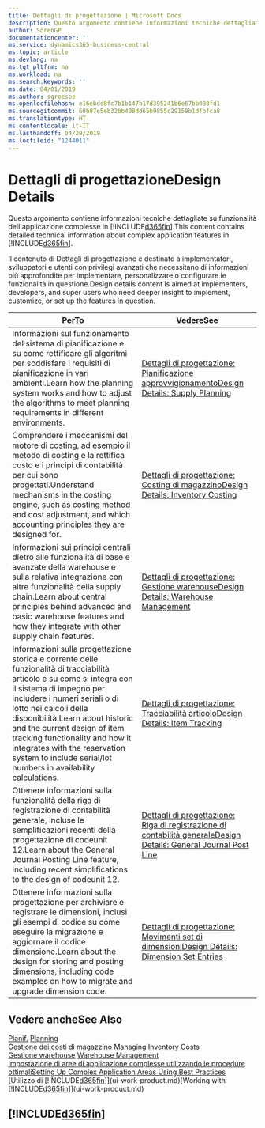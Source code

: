 ```yaml
---
title: Dettagli di progettazione | Microsoft Docs
description: Questo argomento contiene informazioni tecniche dettagliate su funzionalità dell'applicazione complesse in Business Central.
author: SorenGP
documentationcenter: ''
ms.service: dynamics365-business-central
ms.topic: article
ms.devlang: na
ms.tgt_pltfrm: na
ms.workload: na
ms.search.keywords: ''
ms.date: 04/01/2019
ms.author: sgroespe
ms.openlocfilehash: e16ebdd8fc7b1b147b17d395241b6e67bb008fd1
ms.sourcegitcommit: 60b87e5eb32bb408dd65b9855c29159b1dfbfca8
ms.translationtype: HT
ms.contentlocale: it-IT
ms.lasthandoff: 04/29/2019
ms.locfileid: "1244011"
---
```

# <a name="design-details"></a><span data-ttu-id="1d110-103">Dettagli di progettazione</span><span class="sxs-lookup"><span data-stu-id="1d110-103">Design Details</span></span>
<span data-ttu-id="1d110-104">Questo argomento contiene informazioni tecniche dettagliate su funzionalità dell'applicazione complesse in [!INCLUDE[d365fin](includes/d365fin_md.md)].</span><span class="sxs-lookup"><span data-stu-id="1d110-104">This content contains detailed technical information about complex application features in [!INCLUDE[d365fin](includes/d365fin_md.md)].</span></span>  

 <span data-ttu-id="1d110-105">Il contenuto di Dettagli di progettazione è destinato a implementatori, sviluppatori e utenti con privilegi avanzati che necessitano di informazioni più approfondite per implementare, personalizzare o configurare le funzionalità in questione.</span><span class="sxs-lookup"><span data-stu-id="1d110-105">Design details content is aimed at implementers, developers, and super users who need deeper insight to implement, customize, or set up the features in question.</span></span>  

|<span data-ttu-id="1d110-106">**Per**</span><span class="sxs-lookup"><span data-stu-id="1d110-106">**To**</span></span>|<span data-ttu-id="1d110-107">**Vedere**</span><span class="sxs-lookup"><span data-stu-id="1d110-107">**See**</span></span>|  
|------------|-------------|  
|<span data-ttu-id="1d110-108">Informazioni sul funzionamento del sistema di pianificazione e su come rettificare gli algoritmi per soddisfare i requisiti di pianificazione in vari ambienti.</span><span class="sxs-lookup"><span data-stu-id="1d110-108">Learn how the planning system works and how to adjust the algorithms to meet planning requirements in different environments.</span></span>|[<span data-ttu-id="1d110-109">Dettagli di progettazione: Pianificazione approvvigionamento</span><span class="sxs-lookup"><span data-stu-id="1d110-109">Design Details: Supply Planning</span></span>](design-details-supply-planning.md)|  
|<span data-ttu-id="1d110-110">Comprendere i meccanismi del motore di costing, ad esempio il metodo di costing e la rettifica costo e i principi di contabilità per cui sono progettati.</span><span class="sxs-lookup"><span data-stu-id="1d110-110">Understand mechanisms in the costing engine, such as costing method and cost adjustment, and which accounting principles they are designed for.</span></span>|[<span data-ttu-id="1d110-111">Dettagli di progettazione: Costing di magazzino</span><span class="sxs-lookup"><span data-stu-id="1d110-111">Design Details: Inventory Costing</span></span>](design-details-inventory-costing.md)|  
|<span data-ttu-id="1d110-112">Informazioni sui principi centrali dietro alle funzionalità di base e avanzate della warehouse e sulla relativa integrazione con altre funzionalità della supply chain.</span><span class="sxs-lookup"><span data-stu-id="1d110-112">Learn about central principles behind advanced and basic warehouse features and how they integrate with other supply chain features.</span></span>|[<span data-ttu-id="1d110-113">Dettagli di progettazione: Gestione warehouse</span><span class="sxs-lookup"><span data-stu-id="1d110-113">Design Details: Warehouse Management</span></span>](design-details-warehouse-management.md)|  
|<span data-ttu-id="1d110-114">Informazioni sulla progettazione storica e corrente delle funzionalità di tracciabilità articolo e su come si integra con il sistema di impegno per includere i numeri seriali o di lotto nei calcoli della disponibilità.</span><span class="sxs-lookup"><span data-stu-id="1d110-114">Learn about historic and the current design of item tracking functionality and how it integrates with the reservation system to include serial/lot numbers in availability calculations.</span></span>|[<span data-ttu-id="1d110-115">Dettagli di progettazione: Tracciabilità articolo</span><span class="sxs-lookup"><span data-stu-id="1d110-115">Design Details: Item Tracking</span></span>](design-details-item-tracking.md)|  
|<span data-ttu-id="1d110-116">Ottenere informazioni sulla funzionalità della riga di registrazione di contabilità generale, incluse le semplificazioni recenti della progettazione di codeunit 12.</span><span class="sxs-lookup"><span data-stu-id="1d110-116">Learn about the General Journal Posting Line feature, including recent simplifications to the design of codeunit 12.</span></span>|[<span data-ttu-id="1d110-117">Dettagli di progettazione: Riga di registrazione di contabilità generale</span><span class="sxs-lookup"><span data-stu-id="1d110-117">Design Details: General Journal Post Line</span></span>](design-details-general-journal-post-line.md)|
|<span data-ttu-id="1d110-118">Ottenere informazioni sulla progettazione per archiviare e registrare le dimensioni, inclusi gli esempi di codice su come eseguire la migrazione e aggiornare il codice dimensione.</span><span class="sxs-lookup"><span data-stu-id="1d110-118">Learn about the design for storing and posting dimensions, including code examples on how to migrate and upgrade dimension code.</span></span>|[<span data-ttu-id="1d110-119">Dettagli di progettazione: Movimenti set di dimensioni</span><span class="sxs-lookup"><span data-stu-id="1d110-119">Design Details: Dimension Set Entries</span></span>](design-details-dimension-set-entries.md)| 

## <a name="see-also"></a><span data-ttu-id="1d110-120">Vedere anche</span><span class="sxs-lookup"><span data-stu-id="1d110-120">See Also</span></span>  
 <span data-ttu-id="1d110-121">[Pianif.](production-planning.md) </span><span class="sxs-lookup"><span data-stu-id="1d110-121">[Planning](production-planning.md) </span></span>  
 <span data-ttu-id="1d110-122">[Gestione dei costi di magazzino](finance-manage-inventory-costs.md) </span><span class="sxs-lookup"><span data-stu-id="1d110-122">[Managing Inventory Costs](finance-manage-inventory-costs.md) </span></span>  
 <span data-ttu-id="1d110-123">[Gestione warehouse](warehouse-manage-warehouse.md) </span><span class="sxs-lookup"><span data-stu-id="1d110-123">[Warehouse Management](warehouse-manage-warehouse.md) </span></span>  
 [<span data-ttu-id="1d110-124">Impostazione di aree di applicazione complesse utilizzando le procedure ottimali</span><span class="sxs-lookup"><span data-stu-id="1d110-124">Setting Up Complex Application Areas Using Best Practices</span></span>](set-up-complex-application-areas-using-best-practices.md)  
 <span data-ttu-id="1d110-125">[Utilizzo di [!INCLUDE[d365fin](includes/d365fin_md.md)]](ui-work-product.md)</span><span class="sxs-lookup"><span data-stu-id="1d110-125">[Working with [!INCLUDE[d365fin](includes/d365fin_md.md)]](ui-work-product.md)</span></span>

 ## [!INCLUDE[d365fin](includes/free_trial_md.md)]  

